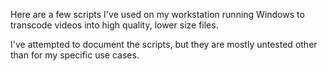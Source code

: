 Here are a few scripts I've used on my workstation running Windows to transcode videos into high quality, lower size files.

I've attempted to document the scripts, but they are mostly untested other than for my specific use cases.